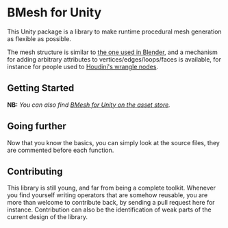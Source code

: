 BMesh for Unity
===============

This Unity package is a library to make runtime procedural mesh generation as flexible as possible.

The mesh structure is similar to [the one used in Blender](https://wiki.blender.org/wiki/Source/Modeling/BMesh/Design), and a mechanism for adding arbitrary attributes to vertices/edges/loops/faces is available, for instance for people used to [Houdini's wrangle nodes](https://www.sidefx.com/docs/houdini/nodes/sop/attribwrangle.html).

Getting Started
---------------

**NB:** *You can also find [BMesh for Unity on the asset store]().*



Going further
-------------

Now that you know the basics, you can simply look at the source files, they are commented before each function.

Contributing
------------

This library is still young, and far from being a complete toolkit. Whenever you find yourself writing operators that are somehow reusable, you are more than welcome to contribute back, by sending a pull request here for instance. Contribution can also be the identification of weak parts of the current design of the library.
